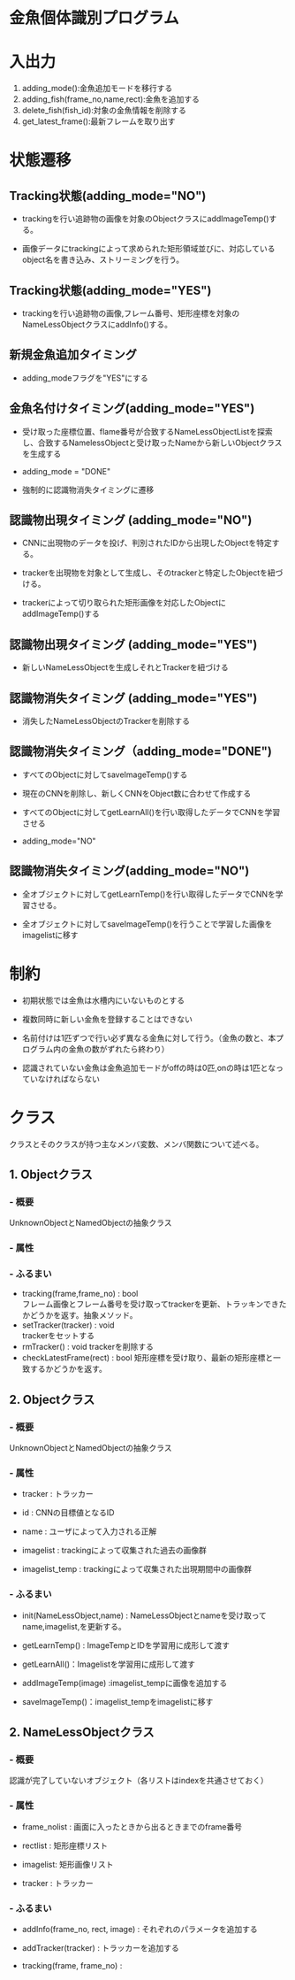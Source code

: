 # 金魚個体識別プログラム


#  入出力
1. adding_mode():金魚追加モードを移行する
2. adding_fish(frame_no,name,rect):金魚を追加する
3. delete_fish(fish_id):対象の金魚情報を削除する
4. get_latest_frame():最新フレームを取り出す



# 状態遷移

## Tracking状態(adding_mode="NO")

- trackingを行い追跡物の画像を対象のObjectクラスにaddImageTemp()する。

- 画像データにtrackingによって求められた矩形領域並びに、対応しているobject名を書き込み、ストリーミングを行う。



## Tracking状態(adding_mode="YES")

- trackingを行い追跡物の画像,フレーム番号、矩形座標を対象のNameLessObjectクラスにaddInfo()する。



## 新規金魚追加タイミング

- adding_modeフラグを"YES"にする
##  金魚名付けタイミング(adding_mode="YES")

- 受け取った座標位置、flame番号が合致するNameLessObjectListを探索し、合致するNamelessObjectと受け取ったNameから新しいObjectクラスを生成する

- adding_mode = "DONE"

- 強制的に認識物消失タイミングに遷移



## 認識物出現タイミング (adding_mode="NO")

- CNNに出現物のデータを投げ、判別されたIDから出現したObjectを特定する。

- trackerを出現物を対象として生成し、そのtrackerと特定したObjectを紐づける。

- trackerによって切り取られた矩形画像を対応したObjectにaddImageTemp()する



## 認識物出現タイミング (adding_mode="YES")

- 新しいNameLessObjectを生成しそれとTrackerを紐づける




## 認識物消失タイミング (adding_mode="YES")

- 消失したNameLessObjectのTrackerを削除する



## 認識物消失タイミング（adding_mode="DONE")

- すべてのObjectに対してsaveImageTemp()する

- 現在のCNNを削除し、新しくCNNをObject数に合わせて作成する

- すべてのObjectに対してgetLearnAll()を行い取得したデータでCNNを学習させる

- adding_mode="NO"



## 認識物消失タイミング(adding_mode="NO")

- 全オブジェクトに対してgetLearnTemp()を行い取得したデータでCNNを学習させる。

- 全オブジェクトに対してsaveImageTemp()を行うことで学習した画像をimagelistに移す



# 制約

- 初期状態では金魚は水槽内にいないものとする

- 複数同時に新しい金魚を登録することはできない

- 名前付けは1匹ずつで行い必ず異なる金魚に対して行う。（金魚の数と、本プログラム内の金魚の数がずれたら終わり）

- 認識されていない金魚は金魚追加モードがoffの時は0匹,onの時は1匹となっていなければならない



# クラス
クラスとそのクラスが持つ主なメンバ変数、メンバ関数について述べる。

## 1. Objectクラス

### - 概要
UnknownObjectとNamedObjectの抽象クラス

### - 属性

### - ふるまい
- tracking(frame,frame_no) : bool   
フレーム画像とフレーム番号を受け取ってtrackerを更新、トラッキンできたかどうかを返す。抽象メソッド。
- setTracker(tracker) : void  
trackerをセットする
- rmTracker() : void
trackerを削除する
- checkLatestFrame(rect) : bool
矩形座標を受け取り、最新の矩形座標と一致するかどうかを返す。



## 2. Objectクラス

### - 概要
UnknownObjectとNamedObjectの抽象クラス

### - 属性
- tracker : トラッカー

- id : CNNの目標値となるID

- name : ユーザによって入力される正解

- imagelist : trackingによって収集された過去の画像群

- imagelist_temp : trackingによって収集された出現期間中の画像群



### - ふるまい

- init(NameLessObject,name) : NameLessObjectとnameを受け取ってname,imagelist,を更新する。
- getLearnTemp() : ImageTempとIDを学習用に成形して渡す
- getLearnAll()：Imagelistを学習用に成形して渡す

- addImageTemp(image) :imagelist_tempに画像を追加する

- saveImageTemp()：imagelist_tempをimagelistに移す



## 2. NameLessObjectクラス

### - 概要

認識が完了していないオブジェクト（各リストはindexを共通させておく）

### - 属性

- frame_nolist : 画面に入ったときから出るときまでのframe番号

- rectlist : 矩形座標リスト

- imagelist: 矩形画像リスト

- tracker : トラッカー

### - ふるまい

- addInfo(frame_no, rect, image) : それぞれのパラメータを追加する

- addTracker(tracker) : トラッカーを追加する

- tracking(frame, frame_no) :
<!--stackedit_data:
eyJoaXN0b3J5IjpbLTU0ODU0MDQ0NCwtMTM4MjU5ODYwNiwtNj
g0ODIwNTQwLC0xMzI1NDg3NjU4LC04NTE0NTEzMTUsLTE4MDUy
NjA1NjQsNzMwOTk4MTE2XX0=
-->
